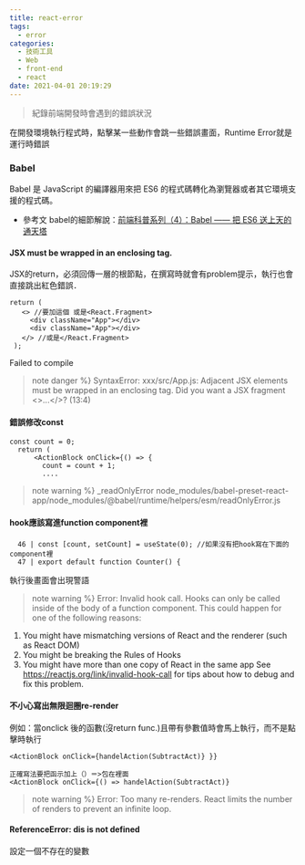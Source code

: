 ```yaml
---
title: react-error
tags:
  - error
categories:
  - 技術工具
  - Web
  - front-end
  - react
date: 2021-04-01 20:19:29
---
```



>紀錄前端開發時會遇到的錯誤狀況 


<!--more-->


在開發環境執行程式時，點擊某一些動作會跳一些錯誤畫面，Runtime Error就是運行時錯誤
### Babel
Babel 是 JavaScript 的編譯器用來把 ES6 的程式碼轉化為瀏覽器或者其它環境支援的程式碼。

- 參考文 babel的細節解說：[前端科普系列（4）：Babel —— 把 ES6 送上天的通天塔](https://www.mdeditor.tw/pl/pNFj/zh-tw)


 #### JSX must be wrapped in an enclosing tag.
 JSX的return，必須回傳一層的根節點，在撰寫時就會有problem提示，執行也會直接跳出紅色錯誤．
 ```
return (
    <> //要加這個 或是<React.Fragment>
      <div className="App"></div>
      <div className="App"></div>
    </> //或是</React.Fragment>
  );
 ```
 Failed to compile
>note danger %}
 SyntaxError: xxx/src/App.js: Adjacent JSX elements must be wrapped in an enclosing tag. Did you want a JSX fragment <>...</>? (13:4)
  
  
#### 錯誤修改const
```
const count = 0;
  return (
      <ActionBlock onClick={() => {
        count = count + 1;
        ....
```

>note warning %}
 _readOnlyError
node_modules/babel-preset-react-app/node_modules/@babel/runtime/helpers/esm/readOnlyError.js
 

#### hook應該寫進function component裡
```
  46 | const [count, setCount] = useState(0); //如果沒有把hook寫在下面的component裡
  47 | export default function Counter() {
```
執行後畫面會出現警語
>note warning %}
Error: Invalid hook call. Hooks can only be called inside of the body of a function component. This could happen for one of the following reasons:
1. You might have mismatching versions of React and the renderer (such as React DOM)
2. You might be breaking the Rules of Hooks
3. You might have more than one copy of React in the same app
See https://reactjs.org/link/invalid-hook-call for tips about how to debug and fix this problem.
 

#### 不小心寫出無限迴圈re-render

例如：當onclick 後的函數(沒return func.)且帶有參數值時會馬上執行，而不是點擊時執行
```
<ActionBlock onClick={handelAction(SubtractAct)} }}

正確寫法要把函示加上（）＝>包在裡面
<ActionBlock onClick={() => handelAction(SubtractAct)}
```
>note warning %}
Error: Too many re-renders. React limits the number of renders to prevent an infinite loop.
 


#### ReferenceError: dis is not defined
設定一個不存在的變數